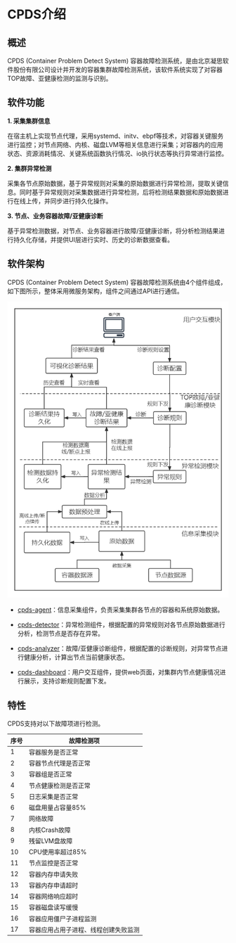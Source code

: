 # CPDS介绍

## 概述

CPDS (Container Problem Detect System) 容器故障检测系统，是由北京凝思软件股份有限公司设计并开发的容器集群故障检测系统，该软件系统实现了对容器TOP故障、亚健康检测的监测与识别。

## 软件功能

 **1. 采集集群信息**

在宿主机上实现节点代理，采用systemd、initv、ebpf等技术，对容器关键服务进行监控；对节点网络、内核、磁盘LVM等相关信息进行采集；对容器内的应用状态、资源消耗情况、关键系统函数执行情况、io执行状态等执行异常进行监控。

**2. 集群异常检测**

采集各节点原始数据，基于异常规则对采集的原始数据进行异常检测，提取关键信息。同时基于异常规则对采集数据进行异常检测，后将检测结果数据和原始数据进行在线上传，并同步进行持久化操作。

**3. 节点、业务容器故障/亚健康诊断**

基于异常检测数据，对节点、业务容器进行故障/亚健康诊断，将分析检测结果进行持久化存储，并提供UI层进行实时、历史的诊断数据查看。

## 软件架构

CPDS (Container Problem Detect System) 容器故障检测系统由4个组件组成，如下图所示，整体采用微服务架构，组件之间通过API进行通信。

![Architecture](images/architecture.png)

* [cpds-agent](https://gitee.com/openeuler/cpds-agent)：信息采集组件，负责采集集群各节点的容器和系统原始数据。

* [cpds-detector](https://gitee.com/openeuler/cpds-detector)：异常检测组件，根据配置的异常规则对各节点原始数据进行分析，检测节点是否存在异常。

* [cpds-analyzer](https://gitee.com/openeuler/cpds-analyzer)：故障/亚健康诊断组件，根据配置的诊断规则，对异常节点进行健康分析，计算出节点当前健康状态。

* [cpds-dashboard](https://gitee.com/openeuler/cpds-dashboard)：用户交互组件，提供web页面，对集群内节点健康情况进行展示，支持诊断规则配置下发。

## 特性

CPDS支持对以下故障项进行检测。

| 序号 | 故障检测项 |
| ---- | ---------- |
|  1   | 容器服务是否正常 |
|  2   | 容器节点代理是否正常 | 
|  3   | 容器组是否正常 | 
|  4   | 节点健康检测是否正常 | 
|  5   | 日志采集是否正常 | 
|  6   | 磁盘用量占容量85% | 
|  7   | 网络故障 | 
|  8   | 内核Crash故障 | 
|  9   | 残留LVM盘故障 | 
|  10  | CPU使用率超过85% | 
|  11  | 节点监控是否正常 | 
|  12  | 容器内存申请失败 | 
|  13  | 容器内存申请超时 | 
|  14  | 容器网络响应超时 | 
|  15  | 容器磁盘读写缓慢 | 
|  16  | 容器应用僵尸子进程监测 | 
|  17  | 容器应用占用子进程、线程创建失败监测 |
